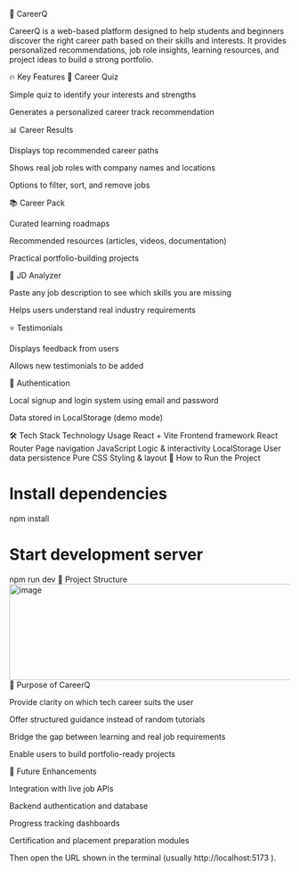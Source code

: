 🌟 CareerQ

CareerQ is a web-based platform designed to help students and beginners discover the right career path based on their skills and interests. It provides personalized recommendations, job role insights, learning resources, and project ideas to build a strong portfolio.

🔥 Key Features
🎯 Career Quiz

Simple quiz to identify your interests and strengths

Generates a personalized career track recommendation

📊 Career Results

Displays top recommended career paths

Shows real job roles with company names and locations

Options to filter, sort, and remove jobs

📚 Career Pack

Curated learning roadmaps

Recommended resources (articles, videos, documentation)

Practical portfolio-building projects

🤖 JD Analyzer

Paste any job description to see which skills you are missing

Helps users understand real industry requirements

⭐ Testimonials

Displays feedback from users

Allows new testimonials to be added

🔐 Authentication

Local signup and login system using email and password

Data stored in LocalStorage (demo mode)

🛠 Tech Stack
Technology	Usage
React + Vite	Frontend framework
React Router	Page navigation
JavaScript	Logic & interactivity
LocalStorage	User data persistence
Pure CSS	Styling & layout
🚀 How to Run the Project
# Install dependencies
npm install

# Start development server
npm run dev
📁 Project Structure
<img width="810" height="172" alt="image" src="https://github.com/user-attachments/assets/5bcc5d7b-8af9-4ce2-93ab-21741586c142" />
🎯 Purpose of CareerQ

Provide clarity on which tech career suits the user

Offer structured guidance instead of random tutorials

Bridge the gap between learning and real job requirements

Enable users to build portfolio-ready projects

🔭 Future Enhancements

Integration with live job APIs

Backend authentication and database

Progress tracking dashboards

Certification and placement preparation modules


Then open the URL shown in the terminal (usually http://localhost:5173
).

